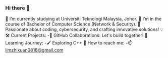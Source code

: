 ### Hi there 👋

🔭 I’m currently studying at Universiti Teknologi Malaysia, Johor. 
🌱 I’m in the course of Bachelor of Computer Science (Network & Security).
🚀 Passionate about coding, cybersecurity, and crafting innovative solutions! 💡
🛠️ Current Projects:
-👯 GitHub Collaborations: Let's build together!
  🌱 Learning Journey:
  -🖌️ Exploring C++
  💬 How to reach me:
  -📫  limzhixuan0818@gmail.com

